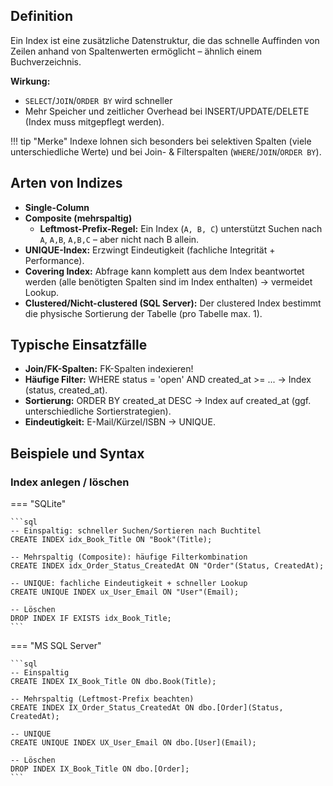 ## Definition

Ein Index ist eine zusätzliche Datenstruktur, die das schnelle Auffinden von Zeilen anhand von Spaltenwerten ermöglicht – ähnlich einem Buchverzeichnis.

**Wirkung:**
- `SELECT`/`JOIN`/`ORDER BY` wird schneller
- Mehr Speicher und zeitlicher Overhead bei INSERT/UPDATE/DELETE (Index muss mitgepflegt werden).

!!! tip "Merke"
    Indexe lohnen sich besonders bei selektiven Spalten (viele unterschiedliche Werte) und bei Join- & Filterspalten (`WHERE`/`JOIN`/`ORDER BY`).

## Arten von Indizes

- **Single-Column**
- **Composite (mehrspaltig)**
    - **Leftmost-Prefix-Regel:** Ein Index (`A, B, C`) unterstützt Suchen nach `A`, `A,B`, `A,B,C` – aber nicht nach B allein.
- **UNIQUE-Index:** Erzwingt Eindeutigkeit (fachliche Integrität + Performance).
- **Covering Index:** Abfrage kann komplett aus dem Index beantwortet werden (alle benötigten Spalten sind im Index enthalten) → vermeidet Lookup.
- **Clustered/Nicht-clustered (SQL Server):** Der clustered Index bestimmt die physische Sortierung der Tabelle (pro Tabelle max. 1).

## Typische Einsatzfälle

- **Join/FK-Spalten:** FK-Spalten indexieren!
- **Häufige Filter:** WHERE status = 'open' AND created_at >= ... → Index (status, created_at).
- **Sortierung:** ORDER BY created_at DESC → Index auf created_at (ggf. unterschiedliche Sortierstrategien).
- **Eindeutigkeit:** E-Mail/Kürzel/ISBN → UNIQUE.

## Beispiele und Syntax

### Index anlegen / löschen

=== "SQLite"

    ```sql
    -- Einspaltig: schneller Suchen/Sortieren nach Buchtitel
    CREATE INDEX idx_Book_Title ON "Book"(Title);

    -- Mehrspaltig (Composite): häufige Filterkombination
    CREATE INDEX idx_Order_Status_CreatedAt ON "Order"(Status, CreatedAt);

    -- UNIQUE: fachliche Eindeutigkeit + schneller Lookup
    CREATE UNIQUE INDEX ux_User_Email ON "User"(Email);

    -- Löschen
    DROP INDEX IF EXISTS idx_Book_Title;
    ```
=== "MS SQL Server"

    ```sql
    -- Einspaltig
    CREATE INDEX IX_Book_Title ON dbo.Book(Title);

    -- Mehrspaltig (Leftmost-Prefix beachten)
    CREATE INDEX IX_Order_Status_CreatedAt ON dbo.[Order](Status, CreatedAt);

    -- UNIQUE
    CREATE UNIQUE INDEX UX_User_Email ON dbo.[User](Email);

    -- Löschen
    DROP INDEX IX_Book_Title ON dbo.[Order];
    ```
    

